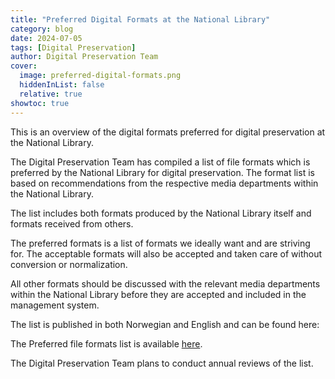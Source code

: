 ```yaml
---
title: "Preferred Digital Formats at the National Library"
category: blog
date: 2024-07-05
tags: [Digital Preservation]
author: Digital Preservation Team
cover:
  image: preferred-digital-formats.png
  hiddenInList: false
  relative: true
showtoc: true
---
```


This is an overview of the digital formats preferred for digital preservation at the National Library. 

The Digital Preservation Team has compiled a list of file formats which is preferred by the National Library for digital preservation. The format list is based on recommendations from the respective media departments within the National Library. 

The list includes both formats produced by the National Library itself and formats received from others.  

The preferred formats is a list of formats we ideally want and are striving for. The acceptable formats will also be accepted and taken care of without conversion or normalization. 

All other formats should be discussed with the relevant media departments within the National Library before they are accepted and included in the management system. 

The list is published in both Norwegian and English and can be found here: 

The Preferred file formats list is available [here](/docs/formats/preferred-formats-en/ "Link to our Preferred file formats list").

The Digital Preservation Team plans to conduct annual reviews of the list. 
